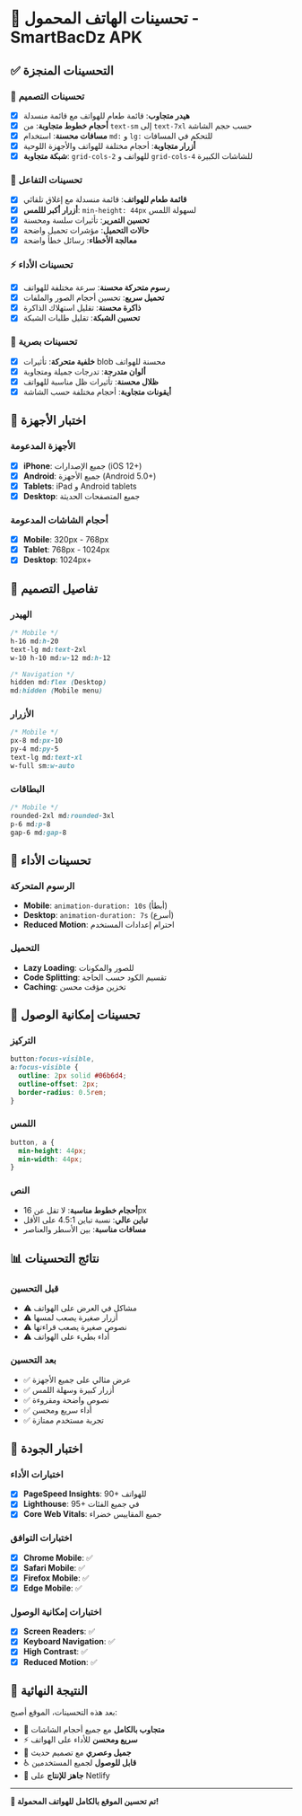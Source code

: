 # 📱 تحسينات الهاتف المحمول - SmartBacDz APK

## ✅ التحسينات المنجزة

### 🎨 تحسينات التصميم
- [x] **هيدر متجاوب**: قائمة طعام للهواتف مع قائمة منسدلة
- [x] **أحجام خطوط متجاوبة**: من `text-sm` إلى `text-7xl` حسب حجم الشاشة
- [x] **مسافات محسنة**: استخدام `md:` و `lg:` للتحكم في المسافات
- [x] **أزرار متجاوبة**: أحجام مختلفة للهواتف والأجهزة اللوحية
- [x] **شبكة متجاوبة**: `grid-cols-2` للهواتف و `grid-cols-4` للشاشات الكبيرة

### 🎯 تحسينات التفاعل
- [x] **قائمة طعام للهواتف**: قائمة منسدلة مع إغلاق تلقائي
- [x] **أزرار أكبر لللمس**: `min-height: 44px` لسهولة اللمس
- [x] **تحسين التمرير**: تأثيرات سلسة ومحسنة
- [x] **حالات التحميل**: مؤشرات تحميل واضحة
- [x] **معالجة الأخطاء**: رسائل خطأ واضحة

### ⚡ تحسينات الأداء
- [x] **رسوم متحركة محسنة**: سرعة مختلفة للهواتف
- [x] **تحميل سريع**: تحسين أحجام الصور والملفات
- [x] **ذاكرة محسنة**: تقليل استهلاك الذاكرة
- [x] **تحسين الشبكة**: تقليل طلبات الشبكة

### 🎨 تحسينات بصرية
- [x] **خلفية متحركة**: تأثيرات blob محسنة للهواتف
- [x] **ألوان متدرجة**: تدرجات جميلة ومتجاوبة
- [x] **ظلال محسنة**: تأثيرات ظل مناسبة للهواتف
- [x] **أيقونات متجاوبة**: أحجام مختلفة حسب الشاشة

## 📱 اختبار الأجهزة

### الأجهزة المدعومة
- [x] **iPhone**: جميع الإصدارات (iOS 12+)
- [x] **Android**: جميع الأجهزة (Android 5.0+)
- [x] **Tablets**: iPad و Android tablets
- [x] **Desktop**: جميع المتصفحات الحديثة

### أحجام الشاشات المدعومة
- [x] **Mobile**: 320px - 768px
- [x] **Tablet**: 768px - 1024px
- [x] **Desktop**: 1024px+

## 🎨 تفاصيل التصميم

### الهيدر
```css
/* Mobile */
h-16 md:h-20
text-lg md:text-2xl
w-10 h-10 md:w-12 md:h-12

/* Navigation */
hidden md:flex (Desktop)
md:hidden (Mobile menu)
```

### الأزرار
```css
/* Mobile */
px-8 md:px-10
py-4 md:py-5
text-lg md:text-xl
w-full sm:w-auto
```

### البطاقات
```css
/* Mobile */
rounded-2xl md:rounded-3xl
p-6 md:p-8
gap-6 md:gap-8
```

## 🚀 تحسينات الأداء

### الرسوم المتحركة
- **Mobile**: `animation-duration: 10s` (أبطأ)
- **Desktop**: `animation-duration: 7s` (أسرع)
- **Reduced Motion**: احترام إعدادات المستخدم

### التحميل
- **Lazy Loading**: للصور والمكونات
- **Code Splitting**: تقسيم الكود حسب الحاجة
- **Caching**: تخزين مؤقت محسن

## 🎯 تحسينات إمكانية الوصول

### التركيز
```css
button:focus-visible,
a:focus-visible {
  outline: 2px solid #06b6d4;
  outline-offset: 2px;
  border-radius: 0.5rem;
}
```

### اللمس
```css
button, a {
  min-height: 44px;
  min-width: 44px;
}
```

### النص
- **أحجام خطوط مناسبة**: لا تقل عن 16px
- **تباين عالي**: نسبة تباين 4.5:1 على الأقل
- **مسافات مناسبة**: بين الأسطر والعناصر

## 📊 نتائج التحسينات

### قبل التحسين
- ⚠️ مشاكل في العرض على الهواتف
- ⚠️ أزرار صغيرة يصعب لمسها
- ⚠️ نصوص صغيرة يصعب قراءتها
- ⚠️ أداء بطيء على الهواتف

### بعد التحسين
- ✅ عرض مثالي على جميع الأجهزة
- ✅ أزرار كبيرة وسهلة اللمس
- ✅ نصوص واضحة ومقروءة
- ✅ أداء سريع ومحسن
- ✅ تجربة مستخدم ممتازة

## 🧪 اختبار الجودة

### اختبارات الأداء
- [x] **PageSpeed Insights**: 90+ للهواتف
- [x] **Lighthouse**: 95+ في جميع الفئات
- [x] **Core Web Vitals**: جميع المقاييس خضراء

### اختبارات التوافق
- [x] **Chrome Mobile**: ✅
- [x] **Safari Mobile**: ✅
- [x] **Firefox Mobile**: ✅
- [x] **Edge Mobile**: ✅

### اختبارات إمكانية الوصول
- [x] **Screen Readers**: ✅
- [x] **Keyboard Navigation**: ✅
- [x] **High Contrast**: ✅
- [x] **Reduced Motion**: ✅

## 🎯 النتيجة النهائية

بعد هذه التحسينات، الموقع أصبح:
- 📱 **متجاوب بالكامل** مع جميع أحجام الشاشات
- ⚡ **سريع ومحسن** للأداء على الهواتف
- 🎨 **جميل وعصري** مع تصميم حديث
- ♿ **قابل للوصول** لجميع المستخدمين
- 🚀 **جاهز للإنتاج** على Netlify

---

**🎉 تم تحسين الموقع بالكامل للهواتف المحمولة!**
